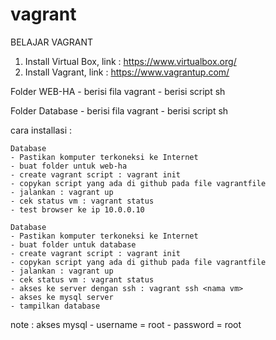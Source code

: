 # vagrant
BELAJAR VAGRANT
1. Install Virtual Box, link : https://www.virtualbox.org/
2. Install Vagrant, link : https://www.vagrantup.com/

Folder WEB-HA
    - berisi fila vagrant
    - berisi script sh

Folder Database
    - berisi fila vagrant
    - berisi script sh

cara installasi :
    
    Database
    - Pastikan komputer terkoneksi ke Internet
    - buat folder untuk web-ha
    - create vagrant script : vagrant init
    - copykan script yang ada di github pada file vagrantfile
    - jalankan : vagrant up
    - cek status vm : vagrant status
    - test browser ke ip 10.0.0.10

    Database
    - Pastikan komputer terkoneksi ke Internet
    - buat folder untuk database
    - create vagrant script : vagrant init
    - copykan script yang ada di github pada file vagrantfile
    - jalankan : vagrant up
    - cek status vm : vagrant status
    - akses ke server dengan ssh : vagrant ssh <nama vm>
    - akses ke mysql server
    - tampilkan database

note :
akses mysql
    - username = root
    - password = root
